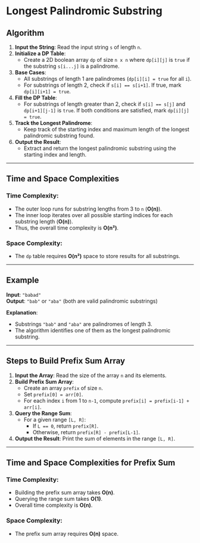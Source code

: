 # Longest Palindromic Substring

## Algorithm

1. **Input the String**: Read the input string `s` of length `n`.
2. **Initialize a DP Table**:
   - Create a 2D boolean array `dp` of size `n x n` where `dp[i][j]` is `true` if the substring `s[i...j]` is a palindrome.
3. **Base Cases**:
   - All substrings of length 1 are palindromes (`dp[i][i] = true` for all `i`).
   - For substrings of length 2, check if `s[i] == s[i+1]`. If true, mark `dp[i][i+1] = true`.
4. **Fill the DP Table**:
   - For substrings of length greater than 2, check if `s[i] == s[j]` and `dp[i+1][j-1]` is `true`. If both conditions are satisfied, mark `dp[i][j] = true`.
5. **Track the Longest Palindrome**:
   - Keep track of the starting index and maximum length of the longest palindromic substring found.
6. **Output the Result**:
   - Extract and return the longest palindromic substring using the starting index and length.

---

## Time and Space Complexities

### Time Complexity:
- The outer loop runs for substring lengths from 3 to `n` (**O(n)**).
- The inner loop iterates over all possible starting indices for each substring length (**O(n)**).
- Thus, the overall time complexity is **O(n²)**.

### Space Complexity:
- The `dp` table requires **O(n²)** space to store results for all substrings.

---

## Example

**Input**: `"babad"`  
**Output**: `"bab"` or `"aba"` (both are valid palindromic substrings)

**Explanation**:
- Substrings `"bab"` and `"aba"` are palindromes of length 3.
- The algorithm identifies one of them as the longest palindromic substring.

---

## Steps to Build Prefix Sum Array

1. **Input the Array**: Read the size of the array `n` and its elements.
2. **Build Prefix Sum Array**:
   - Create an array `prefix` of size `n`.
   - Set `prefix[0] = arr[0]`.
   - For each index `i` from 1 to `n-1`, compute `prefix[i] = prefix[i-1] + arr[i]`.
3. **Query the Range Sum**:
   - For a given range `[L, R]`:
     - If `L == 0`, return `prefix[R]`.
     - Otherwise, return `prefix[R] - prefix[L-1]`.
4. **Output the Result**: Print the sum of elements in the range `[L, R]`.

---

## Time and Space Complexities for Prefix Sum

### Time Complexity:
- Building the prefix sum array takes **O(n)**.
- Querying the range sum takes **O(1)**.
- Overall time complexity is **O(n)**.

### Space Complexity:
- The prefix sum array requires **O(n)** space.